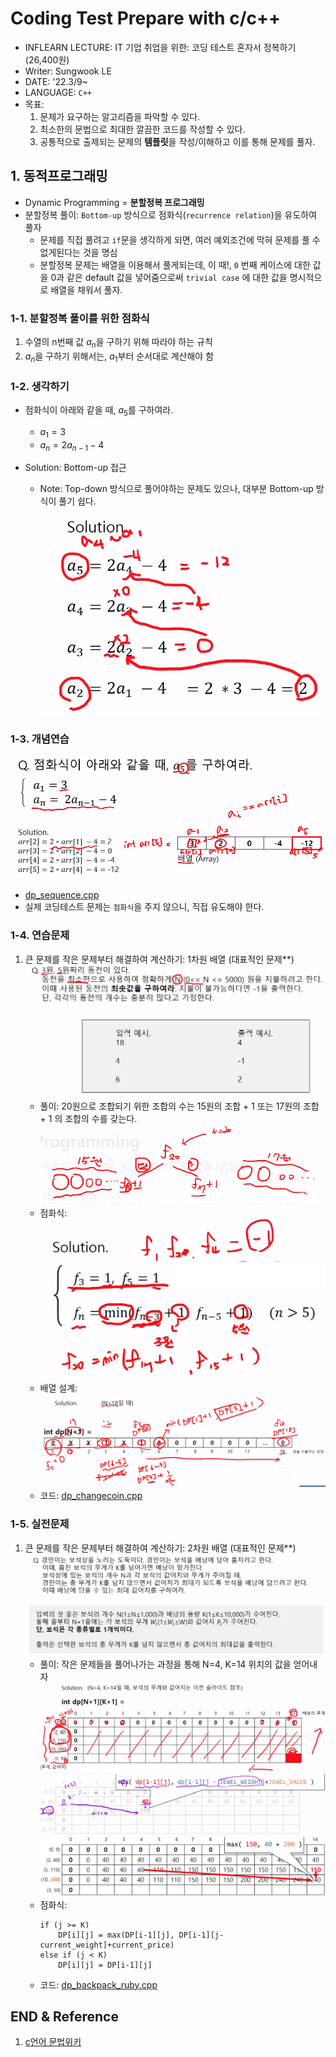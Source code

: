 # Coding Test Prepare with c/c++
- INFLEARN LECTURE: IT 기업 취업을 위한: 코딩 테스트 혼자서 정복하기 (26,400원)
- Writer: Sungwook LE
- DATE: '22.3/9~
- LANGUAGE: `C++`
- 목표:
    1. 문제가 요구하는 알고리즘을 파악할 수 있다.
    2. 최소한의 문법으로 최대한 깔끔한 코드를 작성할 수 있다. 
    3. 공통적으로 출제되는 문제의 **템플릿**을 작성/이해하고 이를 통해 문제를 풀자.

## 1. 동적프로그래밍
- Dynamic Programming = **분할정복 프로그래밍**
- 분할정복 풀이: `Bottom-up` 방식으로 점화식(`recurrence relation`)을 유도하여 풀자
    - 문제를 직접 풀려고 `if`문을 생각하게 되면, 여러 예외조건에 막혀 문제를 풀 수 없게된다는 것을 명심
    - 분할정복 문제는 배열을 이용해서 풀게되는데, 이 때!, `0` 번째 케이스에 대한 값을 0과 같은 default 값을 넣어줌으로써 `trivial case` 에 대한 값을 명시적으로 배열을 채워서 풀자.
  
### 1-1. 분할정복 풀이를 위한 점화식
1. 수열의 n번째 값 $a_n$을 구하기 위해 따라야 하는 규칙
2. $a_n$을 구하기 위해서는, $a_1$부터 순서대로 계산해야 함

### 1-2. 생각하기
- 점화식이 아래와 같을 때, $a_5$를 구하여라.
    - $a_1 = 3$ 
    - $a_n = 2a_{n-1}-4$

- Solution: Bottom-up 접근
    - Note: Top-down 방식으로 풀어야하는 문제도 있으나, 대부분 Bottom-up 방식이 풀기 쉽다.
    ![](./img/2022-03-09-17-19-13.png)

### 1-3. 개념연습
![](./img/2022-03-09-17-21-22.png)
- [dp_sequence.cpp](./DynamicProgramming/dp_sequence.cpp)
- 실제 코딩테스트 문제는 `점화식`을 주지 않으니, 직접 유도해야 한다.

### 1-4. 연습문제
1. 큰 문제를 작은 문제부터 해결하여 계산하기: 1차원 배열 (대표적인 문제**)
![](./img/2022-03-09-17-39-39.png)
    - 풀이: 20원으로 조합되기 위한 조합의 수는 15원의 조합 + 1 또는 17원의 조합 + 1 의 조합의 수를 갖는다.
    ![](./img/2022-03-09-17-44-42.png)
    - 점화식:
    ![](./img/2022-03-09-17-47-50.png)
    - 배열 설계:
    ![](./img/2022-03-09-18-38-04.png)
    - 코드: [dp_changecoin.cpp](./DynamicProgramming/dp_changecoin.cpp)
        
### 1-5. 실전문제
1. 큰 문제를 작은 문제부터 해결하여 계산하기: 2차원 배열 (대표적인 문제**)
![](./img/2022-03-09-19-44-08.png)
    - 풀이: 작은 문제들을 풀어나가는 과정을 통해 N=4, K=14 위치의 값을 얻어내자
    ![](./img/2022-03-09-20-15-54.png)
    ![](./img/2022-03-09-20-25-14.png)
    ![](./img/2022-03-09-20-24-47.png)
    - 점화식: 
        ```
        if (j >= K)
            DP[i][j] = max(DP[i-1][j], DP[i-1][j-current_weight]+current_price)
        else if (j < K)
            DP[i][j] = DP[i-1][j]
        ```
    - 코드: [dp_backpack_ruby.cpp](./DynamicProgramming/dp_backpack_ruby.cpp)
    
## END & Reference
1. [c언어 문법위키](https://wikidocs.net/book/1411)
